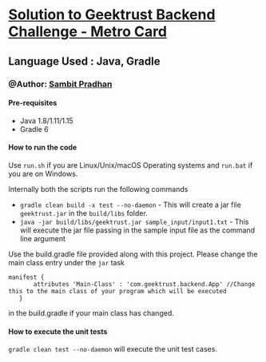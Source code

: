 # [Solution to Geektrust Backend Challenge - Metro Card](https://www.geektrust.com/coding/detailed/metro-card)

## Language Used : Java, Gradle

### @Author: [Sambit Pradhan](https://www.linkedin.com/in/sambit77/)

#### Pre-requisites
* Java 1.8/1.11/1.15
* Gradle 6

#### How to run the code
Use `run.sh` if you are Linux/Unix/macOS Operating systems and `run.bat` if you are on Windows.

Internally both the scripts run the following commands 

 * `gradle clean build -x test --no-daemon` - This will create a jar file `geektrust.jar` in the `build/libs` folder.
 * `java -jar build/libs/geektrust.jar sample_input/input1.txt` - This will execute the jar file passing in the sample input file as the command line argument

 Use the build.gradle file provided along with this project. Please change the main class entry under the `jar` task

 ```
 manifest {
        attributes 'Main-Class' : 'com.geektrust.backend.App' //Change this to the main class of your program which will be executed
    }
```
in the build.gradle if your main class has changed.

 #### How to execute the unit tests

 `gradle clean test --no-daemon` will execute the unit test cases.


